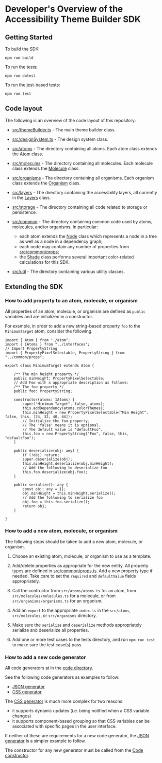 # Developer's Overview of the Accessibility Theme Builder SDK

## Getting Started

To build the SDK:

```
npm run build
```

To run the tests:

```
npm run dotest
```

To run the jest-based tests:

```
npm run test
```

## Code layout

The following is an overview of the code layout of this repository:

* [src/themeBuilder.ts](./src/themeBuilder.ts) - The main theme builder class.
  
* [src/designSystem.ts](./src/designSystem.ts) - The design system class.

* [src/atoms](./src/atoms) - The directory containing all atoms.  Each atom class extends the [Atom](./src/atoms/atom.ts) class.

* [src/molecules](./src/molecules) - The directory containing all molecules.  Each molecule class extends the [Molecule](./src/molecules/molecule.ts) class.

* [src/organisms](./src/organisms) - The directory containing all organisms.  Each organism class extends the [Organism](./src/organisms/organism.ts) class.

* [src/layers](./src/layers) - The directory containing the accessbility layers, all currently in the [Layers](src/layers/layers.ts) class.

* [src/storage](./src/storage) - The directory containing all code related to storage or persistence.

* [src/common](./src/common) - The directory containing common code used by atoms, molecules, and/or organisms.  In particular:

   * each atom extends the [Node](./src/common/node.ts) class which represents a node in a tree as well as a node in a dependency graph;
   * each node may contain any number of properties from [src/common/props](./src/common/props.ts);
   * the [Shade](./src/common/shade.ts) class performs several important color-related calculations for this SDK.

* [src/util](./src/util) - The directory containing various utility classes.

## Extending the SDK

### How to add property to an atom, molecule, or organism

All properties of an atom, molecule, or organism are defined as `public` variables and are initialized in a constructor.

For example, in order to add a new string-based property `foo` to the `MinimumTarget` atom, consider the following.

```
import { Atom } from "./atom";
import { IAtoms } from "../interfaces";
// Import PropertyString
import { PropertyPixelSelectable, PropertyString } from "../common/props";

export class MinimumTarget extends Atom {

    /** The min height property */
    public minHeight: PropertyPixelSelectable;
    // Add Foo with a appropriate description as follows:
    /** The foo property */
    public foo: PropertyString;

    constructor(atoms: IAtoms) {
        super("Minimum Target", false, atoms);
        this.addDependency(atoms.colorThemes);
        this.minHeight = new PropertyPixelSelectable("Min Height", false, this, [24, 32, 40, 44]);
        // Initialize the foo property.
        // The 'false' means it is optional.
        // The default value is "defaultFoo".
        this.foo = new PropertyString("Foo", false, this, "defaultFoo");
    }

    public deserialize(obj: any) {
        if (!obj) return;
        super.deserialize(obj);
        this.minHeight.deserialize(obj.minHeight);
        // Add the following to deserialize foo
        this.foo.deserialize(obj.foo);
    }

    public serialize(): any {
        const obj: any = {};
        obj.minHeight = this.minHeight.serialize();
        // Add the following to serialize foo
        obj.foo = this.foo.serialize();
        return obj;
    }

}
```

### How to add a new atom, molecule, or organism

The following steps should be taken to add a new atom, molecule, or organism.

1. Choose an existing atom, molecule, or organism to use as a template.

2. Add/delete properties as appropriate for the new entity.
   All property types are defined in [src/common/props.ts](./src/common/props.ts).  Add a new property type if needed.  Take care to set the `required` and `defaultValue` fields appropriately.

3. Call the contructor from `src/atoms/atoms.ts` for an atom, from `src/molecules/molecules.ts` for a molecule, or from `src/organisms/organisms.ts` for an organism.

4. Add an `export` to the appropriate `index.ts` in the `src/atoms`, `src/molecules`, or `src/organisms` directory.

5. Make sure the `serialize` and `deserialize` methods appropriately serialize and deserialize all properties.

6. Add one or more test cases to the tests directory, and run `npm run test` to make sure the test case(s) pass.

### How to add a new code generator

All code generators at in the [code directory](https://github.com/discoverfinancial/a11y-theme-builder-sdk/tree/main/src/code).

See the following code generators as examples to follow:
* [JSON generator](https://github.com/discoverfinancial/a11y-theme-builder-sdk/blob/main/src/code/jsonGenerator.ts#L1)
* [CSS generator](https://github.com/discoverfinancial/a11y-theme-builder-sdk/blob/main/src/code/cssGenerator.ts#L1)

The [CSS generator](https://github.com/discoverfinancial/a11y-theme-builder-sdk/blob/main/src/code/cssGenerator.ts#L1) is much more complex for two reasons:
* it supports dynamic updates (i.e. being notified when a CSS variable changes)
* it supports component-based grouping so that CSS variables can be associated with specific pages in the user interface.

If neither of these are requirements for a new code generator, the [JSON generator]() is a simpler example to follow.

The constructor for any new generator must be called from the [Code constructor](https://github.com/discoverfinancial/a11y-theme-builder-sdk/blob/main/src/code/code.ts#L1).
